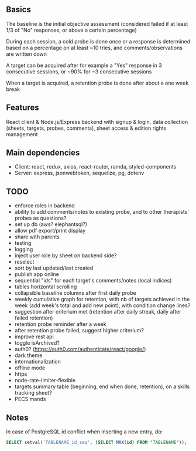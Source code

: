 ## Basics
The baseline is the initial objective assessment (considered failed if at least 1/3 of "No" responses, or above a certain percentage)

During each session, a cold probe is done once or a response is determined based on a percentage on at least ~10 tries, and comments/observations are written down

A target can be acquired after for example a "Yes" response in 3 consecutive sessions, or ~90% for ~3 consecutive sessions

When a target is acquired, a retention probe is done after about a one week break


## Features
React client & Node.js/Express backend with signup & login, data collection (sheets, targets, probes, comments), sheet access & edition rights management


## Main dependencies
- Client: react, redux, axios, react-router, ramda, styled-components
- Server: express, jsonwebtoken, sequelize, pg, dotenv


## TODO
- enforce roles in backend
- ability to add comments/notes to existing probe, and to other therapists' probes as questions?
- set up db (aws? elephantsql?)
- allow pdf export/print display
- share with parents
- testing
- logging
- inject user role by sheet on backend side?
- reselect
- sort by last updated/last created
- publish app online
- sequential "ids" for each target's comments/notes (local indices)
- tables horizontal scrolling
- collapsible baseline columns after first daily probe
- weekly cumulative graph for retention, with nb of targets achieved in the week (add week's total and add new point), with condition change lines?
- suggestion after criterium met (retention after daily streak, daily after failed retention)
- retention probe reminder after a week
- after retention probe failed, suggest higher criterium?
- improve rest api
- toggle isArchived?
- auth0? (https://auth0.com/authenticate/react/google/)
- dark theme
- internationalization
- offline mode
- https
- node-rate-limiter-flexible
- targets summary table (beginning, end when done, retention), on a skills tracking sheet?
- PECS mands

## Notes
In case of PostgreSQL id conflict when inserting a new entry, do:
```sql
SELECT setval('TABLENAME_id_seq', (SELECT MAX(id) FROM "TABLENAME"));
```
